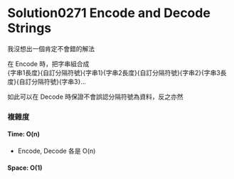# Solution0271 Encode and Decode Strings

我沒想出一個肯定不會錯的解法

在 Encode 時，把字串組合成  
{字串1長度}{自訂分隔符號}{字串1}{字串2長度}{自訂分隔符號}{字串2}{字串3長度}{自訂分隔符號}{字串3}...

如此可以在 Decode 時保證不會誤認分隔符號為資料，反之亦然

### 複雜度

#### Time: O(n)
- Encode, Decode 各是 O(n)

#### Space: O(1)